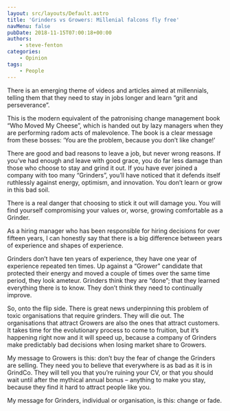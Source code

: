 ```yaml
---
layout: src/layouts/Default.astro
title: 'Grinders vs Growers: Millenial falcons fly free'
navMenu: false
pubDate: 2018-11-15T07:00:18+00:00
authors:
    - steve-fenton
categories:
    - Opinion
tags:
    - People
---
```


There is an emerging theme of videos and articles aimed at millennials, telling them that they need to stay in jobs longer and learn “grit and perseverance”.

This is the modern equivalent of the patronising change management book “Who Moved My Cheese”, which is handed out by lazy managers when they are performing radom acts of malevolence. The book is a clear message from these bosses: ‘You are the problem, because you don’t like change!’

There are good and bad reasons to leave a job, but never wrong reasons. If you’ve had enough and leave with good grace, you do far less damage than those who choose to stay and grind it out. If you have ever joined a company with too many “Grinders”, you’ll have noticed that it defends itself ruthlessly against energy, optimism, and innovation. You don’t learn or grow in this bad soil.

There is a real danger that choosing to stick it out will damage you. You will find yourself compromising your values or, worse, growing comfortable as a Grinder.

As a hiring manager who has been responsible for hiring decisions for over fifteen years, I can honestly say that there is a big difference between years of experience and shapes of experience.

Grinders don’t have ten years of experience, they have one year of experience repeated ten times. Up against a “Grower” candidate that protected their energy and moved a couple of times over the same time period, they look ameteur. Grinders think they are “done”; that they learned everything there is to know. They don’t think they need to continually improve.

So, onto the flip side. There is great news underpinning this problem of toxic organisations that require grinders. They will die out. The organisations that attract Growers are also the ones that attract customers. It takes time for the evolutionary process to come to fruition, but it’s happening right now and it will speed up, because a company of Grinders make predictably bad decisions when losing market share to Growers.

My message to Growers is this: don’t buy the fear of change the Grinders are selling. They need you to believe that everywhere is as bad as it is in GrindCo. They will tell you that you’re ruining your CV, or that you should wait until after the mythical annual bonus – anything to make you stay, because they find it hard to attract people like you.

My message for Grinders, individual or organisation, is this: change or fade.